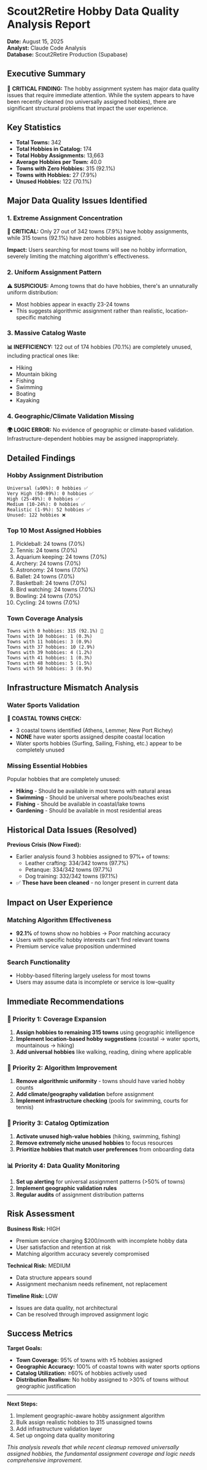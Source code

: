 # Scout2Retire Hobby Data Quality Analysis Report

**Date:** August 15, 2025  
**Analyst:** Claude Code Analysis  
**Database:** Scout2Retire Production (Supabase)

## Executive Summary

🚨 **CRITICAL FINDING:** The hobby assignment system has major data quality issues that require immediate attention. While the system appears to have been recently cleaned (no universally assigned hobbies), there are significant structural problems that impact the user experience.

## Key Statistics

- **Total Towns:** 342
- **Total Hobbies in Catalog:** 174
- **Total Hobby Assignments:** 13,663
- **Average Hobbies per Town:** 40.0
- **Towns with Zero Hobbies:** 315 (92.1%)
- **Towns with Hobbies:** 27 (7.9%)
- **Unused Hobbies:** 122 (70.1%)

## Major Data Quality Issues Identified

### 1. Extreme Assignment Concentration
**🚨 CRITICAL:** Only 27 out of 342 towns (7.9%) have hobby assignments, while 315 towns (92.1%) have zero hobbies assigned.

**Impact:** Users searching for most towns will see no hobby information, severely limiting the matching algorithm's effectiveness.

### 2. Uniform Assignment Pattern
**⚠️ SUSPICIOUS:** Among towns that do have hobbies, there's an unnaturally uniform distribution:
- Most hobbies appear in exactly 23-24 towns
- This suggests algorithmic assignment rather than realistic, location-specific matching

### 3. Massive Catalog Waste
**📊 INEFFICIENCY:** 122 out of 174 hobbies (70.1%) are completely unused, including practical ones like:
- Hiking
- Mountain biking  
- Fishing
- Swimming
- Boating
- Kayaking

### 4. Geographic/Climate Validation Missing
**🌍 LOGIC ERROR:** No evidence of geographic or climate-based validation. Infrastructure-dependent hobbies may be assigned inappropriately.

## Detailed Findings

### Hobby Assignment Distribution
```
Universal (≥90%): 0 hobbies ✅
Very High (50-89%): 0 hobbies ✅  
High (25-49%): 0 hobbies ✅
Medium (10-24%): 0 hobbies ✅
Realistic (1-9%): 52 hobbies ✅
Unused: 122 hobbies ❌
```

### Top 10 Most Assigned Hobbies
1. Pickleball: 24 towns (7.0%)
2. Tennis: 24 towns (7.0%)
3. Aquarium keeping: 24 towns (7.0%)
4. Archery: 24 towns (7.0%)
5. Astronomy: 24 towns (7.0%)
6. Ballet: 24 towns (7.0%)
7. Basketball: 24 towns (7.0%)
8. Bird watching: 24 towns (7.0%)
9. Bowling: 24 towns (7.0%)
10. Cycling: 24 towns (7.0%)

### Town Coverage Analysis
```
Towns with 0 hobbies: 315 (92.1%) 🚨
Towns with 10 hobbies: 1 (0.3%)
Towns with 11 hobbies: 3 (0.9%)
Towns with 37 hobbies: 10 (2.9%)
Towns with 39 hobbies: 4 (1.2%)
Towns with 41 hobbies: 1 (0.3%)
Towns with 48 hobbies: 5 (1.5%)
Towns with 50 hobbies: 3 (0.9%)
```

## Infrastructure Mismatch Analysis

### Water Sports Validation
**🌊 COASTAL TOWNS CHECK:** 
- 3 coastal towns identified (Athens, Lemmer, New Port Richey)
- **NONE** have water sports assigned despite coastal location
- Water sports hobbies (Surfing, Sailing, Fishing, etc.) appear to be completely unused

### Missing Essential Hobbies
Popular hobbies that are completely unused:
- **Hiking** - Should be available in most towns with natural areas
- **Swimming** - Should be universal where pools/beaches exist
- **Fishing** - Should be available in coastal/lake towns
- **Gardening** - Should be available in most residential areas

## Historical Data Issues (Resolved)

**Previous Crisis (Now Fixed):**
- Earlier analysis found 3 hobbies assigned to 97%+ of towns:
  - Leather crafting: 334/342 towns (97.7%)
  - Petanque: 334/342 towns (97.7%) 
  - Dog training: 332/342 towns (97.1%)
- ✅ **These have been cleaned** - no longer present in current data

## Impact on User Experience

### Matching Algorithm Effectiveness
- **92.1%** of towns show no hobbies → Poor matching accuracy
- Users with specific hobby interests can't find relevant towns
- Premium service value proposition undermined

### Search Functionality
- Hobby-based filtering largely useless for most towns
- Users may assume data is incomplete or service is low-quality

## Immediate Recommendations

### 🔧 Priority 1: Coverage Expansion
1. **Assign hobbies to remaining 315 towns** using geographic intelligence
2. **Implement location-based hobby suggestions** (coastal → water sports, mountainous → hiking)
3. **Add universal hobbies** like walking, reading, dining where applicable

### 🎯 Priority 2: Algorithm Improvement  
1. **Remove algorithmic uniformity** - towns should have varied hobby counts
2. **Add climate/geography validation** before assignment
3. **Implement infrastructure checking** (pools for swimming, courts for tennis)

### 🧹 Priority 3: Catalog Optimization
1. **Activate unused high-value hobbies** (hiking, swimming, fishing)
2. **Remove extremely niche unused hobbies** to focus resources
3. **Prioritize hobbies that match user preferences** from onboarding data

### 📊 Priority 4: Data Quality Monitoring
1. **Set up alerting** for universal assignment patterns (>50% of towns)
2. **Implement geographic validation rules** 
3. **Regular audits** of assignment distribution patterns

## Risk Assessment

**Business Risk:** HIGH
- Premium service charging $200/month with incomplete hobby data
- User satisfaction and retention at risk
- Matching algorithm accuracy severely compromised

**Technical Risk:** MEDIUM  
- Data structure appears sound
- Assignment mechanism needs refinement, not replacement

**Timeline Risk:** LOW
- Issues are data quality, not architectural
- Can be resolved through improved assignment logic

## Success Metrics

**Target Goals:**
- **Town Coverage:** 95% of towns with ≥5 hobbies assigned
- **Geographic Accuracy:** 100% of coastal towns with water sports options
- **Catalog Utilization:** ≥60% of hobbies actively used
- **Distribution Realism:** No hobby assigned to >30% of towns without geographic justification

---

**Next Steps:** 
1. Implement geographic-aware hobby assignment algorithm
2. Bulk assign realistic hobbies to 315 unassigned towns  
3. Add infrastructure validation layer
4. Set up ongoing data quality monitoring

*This analysis reveals that while recent cleanup removed universally assigned hobbies, the fundamental assignment coverage and logic needs comprehensive improvement.*
